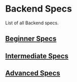 # Backend Specs

List of all Backend specs.

## [Beginner Specs](backend/beginner)

## [Intermediate Specs](backend/intermediate)

## [Advanced Specs](backend/advanced)
